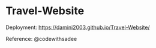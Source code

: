 # Travel-Website

Deployment: https://damini2003.github.io/Travel-Website/


Reference: @codewithsadee
